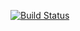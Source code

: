 [![Build Status](https://travis-ci.org/CBN98/c4cs-f18-rpn.svg?branch=master)](https://travis-ci.org/CBN98/c4cs-f18-rpn)
